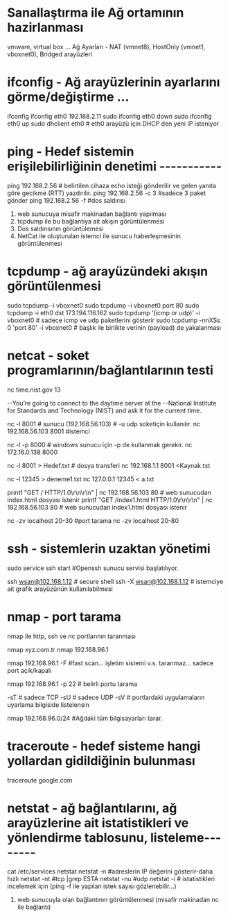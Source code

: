 # Sanallaştırma ile Ağ ortamının hazirlanması
vmware, virtual box ...
Ağ Ayarları - NAT (vmnet8), HostOnly (vmnet1, vboxnet0), Bridged arayüzleri



# ifconfig - Ağ arayüzlerinin ayarlarını görme/değiştirme ... 
ifconfig
ifconfig eth0 192.168.2.11
sudo ifconfig eth0 down
sudo ifconfig eth0 up
sudo dhclient eth0     # eth0 arayüzü için DHCP den yeni IP isteniyor

# ping - Hedef sistemin erişilebilirliğinin denetimi -----------
ping 192.168.2.56   # belirtilen cihaza echo isteği gönderilir ve gelen yanıta göre gecikme (RTT) yazdırılır. 
ping 192.168.2.56 -c 3  #sadece 3 paket gönder
ping 192.168.2.56 -f #dos saldırısı

1. web sunucuya misafir makinadan bağlantı yapılması
2. tcpdump ile bu bağlantıya ait akışın görüntülenmesi
3. Dos saldırısının görüntülemesi
4. NetCat ile oluşturulan istemci ile sunucu haberleşmesinin görüntülenmesi

# tcpdump - ağ arayüzündeki akışın görüntülenmesi 
sudo tcpdump -i vboxnet0
sudo tcpdump -i vboxnet0 port 80
sudo tcpdump -i eth0 dst 173.194.116.162
sudo tcpdump  '(icmp or udp)' -i vboxnet0 # sadece icmp ve udp paketlerini gösterir
sudo tcpdump -nnXSs 0 'port 80' -i vboxnet0  # başlık ile birlikte verinin (payload) de yakalanması 


# netcat - soket programlarının/bağlantılarının testi

nc time.nist.gov 13

--You’re going to connect to the daytime server at the
--National Institute for Standards and Technology (NIST) and ask it for the current time.


nc -l 8001 # sunucu (192.168.56.103) #  -u udp soketiçin kullanılır.
nc 192.168.56.103 8001 #istemci

nc -l -p 8000 # windows sunucu için -p de kullanmak gerekir.
nc 172.16.0.138 8000
         
nc -l 8001 > Hedef.txt # dosya transferi
nc 192.168.1.1 8001 <Kaynak.txt
 
nc -l 12345 > deneme1.txt
nc 127.0.0.1 12345 < a.txt
 


printf "GET / HTTP/1.0\r\n\r\n" | nc 192.168.56.103 80 # web sunucudan index.html dosyası istenir
printf "GET /index1.html HTTP/1.0\r\n\r\n" | nc 192.168.56.103 80 # web sunucudan index1.html dosyası istenir

nc -zv localhost 20-30 #port tarama
nc -zv localhost 20-80


# ssh - sistemlerin uzaktan yönetimi

sudo service ssh start  #Openssh sunucu servisi başlatılıyor.

ssh wsan@102.168.1.12  # secure shell
ssh -X wsan@102.168.1.12 # istemciye ait grafik arayüzünün kullanılabilmesi



# nmap - port tarama
 nmap ile http, ssh ve nc portlarının taranması

nmap xyz.com.tr
nmap 192.168.96.1

nmap 192.168.96.1 -F #fast scan...  işletim sistemi v.s. taranmaz... sadece port açık/kapalı

nmap 192.168.96.1 -p 22 # belirli portu tarama

-sT # sadece TCP
-sU # sadece UDP
-sV # portlardaki uygulamaların uyarlama bilgiside listelensin

nmap 192.168.96.0/24 #Ağdaki tüm bilgisayarları tarar.


# traceroute - hedef sisteme hangi yollardan gidildiğinin bulunması
traceroute google.com


# netstat - ağ bağlantılarını, ağ arayüzlerine ait istatistikleri ve yönlendirme tablosunu, listeleme--------
cat /etc/services
netstat
netstat -n #adreslerin IP değerini gösterir-daha hızlı
netstat -nt #tcp |grep ESTA
netstat -nu #udp
netstat -i # istatistikleri incelemek için (ping -f ile yapılan istek sayısı gözlenebilir...) 

1. web sunucuyla olan bağlantının görüntülenmesi (misafir makinadan nc ile bağlantı) 
